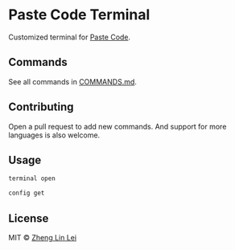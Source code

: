 # Paste Code Terminal

Customized terminal for [Paste Code](https://ZhengLinLei.github.io/paste-code).

## Commands

See all commands in [COMMANDS.md](COMMANDS.md).

## Contributing

Open a pull request to add new commands. And support for more languages is also welcome.

## Usage

```bash
terminal open

config get
```

## License

MIT © [Zheng Lin Lei](mailto:zheng9112003@icloud.com)